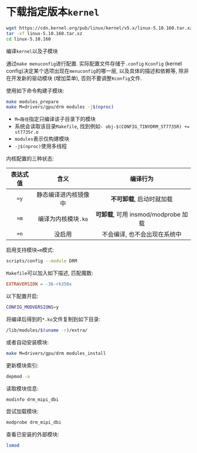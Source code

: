 # 下载指定版本`kernel`
```bash
wget https://cdn.kernel.org/pub/linux/kernel/v5.x/linux-5.10.160.tar.xz
tar -xf linux-5.10.160.tar.xz
cd linux-5.10.160
```

编译`kernel`以及子模块

通过`make menuconfig`进行配置. 实际配置文件存储于`.config`
`Kconfig` (kernel config)决定某个选项出现在`menuconfig`的哪一层, 以及具体的描述和依赖等, 除非在开发新的驱动模块 (增加菜单), 否则不要调整`Kconfig`文件.

使用如下命令构建子模块:
```bash
make modules_prepare
make M=drivers/gpu/drm modules -j$(nproc)
```
- `M=路径`指定只编译该子目录下的模块
- 系统会读取该目录`Makefile`, 找到例如`- obj-$(CONFIG_TINYDRM_ST7735R) += st7735r.o`
- `modules`表示仅构建模块
- `-j$(nproc)`使用多线程

内核配置的三种状态:

| **表达式值** |    **含义**    |            **编译行为**            |
| :------: | :----------: | :----------------------------: |
|   `=y`   |  静态编译进内核镜像中  |        **不可卸载**, 启动时就加载        |
|   `=m`   | 编译为内核模块`.ko` | **可卸载**, 可用 insmod/modprobe 加载 |
|   `=n`   |     没启用      |        不会编译, 也不会出现在系统中         |

启用支持模块`=m`模式:
```bash
scripts/config --module DRM
```

`Makefile`可以加入如下描述, 匹配魔数:
```makefile
EXTRAVERSION = -36-rk356x
```

以下配置开启:
```bash
CONFIG_MODVERSIONS=y
```

将编译后得到的`*.ko`文件复制到如下目录:
```bash
/lib/modules/$(uname -r)/extra/
```

或者自动安装模块:
```bash
make M=drivers/gpu/drm modules_install
```

更新模块索引:
```bash
depmod -a
```

读取模块信息:
```bash
modinfo drm_mipi_dbi
```

尝试加载模块:
```bash
modprobe drm_mipi_dbi
```

查看已安装的外部模块:
```bash
lsmod
```